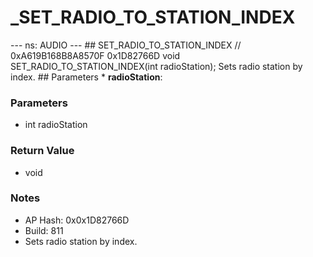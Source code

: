 # _SET_RADIO_TO_STATION_INDEX

--- ns: AUDIO --- ## SET_RADIO_TO_STATION_INDEX  // 0xA619B168B8A8570F 0x1D82766D void SET_RADIO_TO_STATION_INDEX(int radioStation);  Sets radio station by index.  ## Parameters * **radioStation**:

### Parameters
* int radioStation

### Return Value
* void

### Notes
* AP Hash: 0x0x1D82766D
* Build: 811
* Sets radio station by index.

